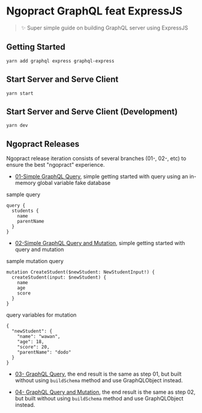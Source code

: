 # Ngopract GraphQL feat ExpressJS
> :sparkles: Super simple guide on building GraphQL server using ExpressJS

## Getting Started
``yarn add graphql express graphql-express``

## Start Server and Serve Client
``yarn start``

## Start Server and Serve Client (Development)
``yarn dev``

## Ngopract Releases
Ngopract release iteration consists of several branches (01-, 02-, etc) to ensure the best "ngopract" experience.

- [01-Simple GraphQL Query](https://github.com/adhywiranata/ngopract-graphl-ft-express/tree/01-simple-graphql-query), simple getting started with query using an in-memory global variable fake database

sample query
```
query {
  students {
    name
    parentName
  }
}
```

- [02-Simple GraphQL Query and Mutation](https://github.com/adhywiranata/ngopract-graphl-ft-express/tree/02-simple-graphql-mutation), simple getting started with query and mutation

sample mutation query
```
mutation CreateStudent($newStudent: NewStudentInput!) {
  createStudent(input: $newStudent) {
    name
    age
    score
  }
}
```

query variables for mutation

```
{
  "newStudent": {
    "name": "wawan",
    "age": 18,
    "score": 20,
    "parentName": "dodo"
  }
}
```

- [03- GraphQL Query](https://github.com/adhywiranata/ngopract-graphl-ft-express/tree/03-graphql-query), the end result is the same as step 01, but built without using `buildSchema` method and use GraphQLObject instead.

- [04- GraphQL Query and Mutation](https://github.com/adhywiranata/ngopract-graphl-ft-express/tree/04-graphql-mutation), the end result is the same as step 02, but built without using `buildSchema` method and use GraphQLObject instead.